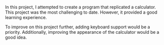 In this project, I attempted to create a program that replicated a calculator. This project was the most challenging to date. However, it provided a good learning experience.

To improve on this project further, adding keyboard support would be a priority. Additionally, improving the appearance of the calculator would be a good idea.